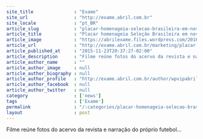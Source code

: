 ```yaml
---
site_title               : "Exame"
site_url                 : "http://exame.abril.com.br"
site_locale              : "pt_BR"
article_slug             : "placar-homenageia-selecao-brasileira-em-nova-campanha"
article_title            : "Placar homenageia Seleção Brasileira em nova campanha"
article_image            : "https://abrilexame.files.wordpress.com/2016/09/size_960_16_9_placar-selecao-futebol.jpeg?quality=70&strip=all&w=960"
article_url              : "http://exame.abril.com.br/marketing/placar-homenageia-selecao-brasileira-em-nova-campanha/"
article_published_at     : "2015-11-23T20:37:27-02:00"
article_description      : "Filme reúne fotos do acervo da revista e narração do próprio futebol..."
article_author_name      : ""
article_author_image     : null
article_author_biography : null
article_author_profile   : "http://exame.abril.com.br/author/wpvipabril/"
article_author_facebook  : null
article_author_twitter   : null
category                 : ['news']
tags                     : ['Exame']
permalink                : "/:categories/placar-homenageia-selecao-brasileira-em-nova-campanha/"
layout                   : post
---
```


Filme reúne fotos do acervo da revista e narração do próprio futebol...

